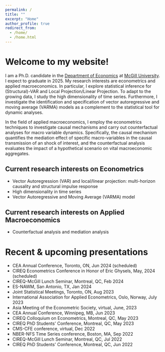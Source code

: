 ```yaml
---
permalink: /
title: ""
excerpt: "Home"
author_profile: true
redirect_from: 
  - /home/
  - /home.html
---
```




# Welcome to my website!

I am a Ph.D. candidate in the [Department of Economics](https://www.mcgill.ca/economics/) at [McGill University](https://www.mcgill.ca/). I expect to graduate in 2025. My research interests are econometrics and applied macroeconomics. In particular, I explore statistical inference for (Structural)-VAR and Local Projection/Linear Projection. To adapt to the growing data, I study the high dimensionality of time series. Furthermore, I investigate the identification and specification of vector autoregressive and moving average (VARMA) models as a complement to the statistical tool for dynamic analyses.

In the field of applied macroeconomics, I employ the econometrics techniques to investigate causal mechanisms and carry out counterfactual analyses for macro variable dynamics. Specifically, the causal mechanism quantifies the mediation effect of specific macro-variables in the causal transmission of an shock of interest, and the counterfactual analysis evaluates the impact of a hypothetical scenario on vital macroeconomic aggregates.

## Current research interests on Econometrics
* Vector Autoregression (VAR) and local/linear projection: multi-horizon causality and structural impulse response
* High dimensionality in time series
* Vector Autoregressive and Moving Average (VARMA) model

## Current research interests on Applied Macroeconomics
* Counterfactual analysis and mediation analysis

# Recent & upcoming presentations
* CEA Annual Conference, Toronto, ON, Jun 2024 (scheduled)
* CIREQ Econometrics Conference in Honor of Eric Ghysels, May, 2024 (scheduled)
* CIREQ-McGill Lunch Seminar, Montreal, QC, Feb 2024
* ES-NAWM, San Antonio, TX, Jan 2024
* Joint Statistical Meetings, Toronto, ON, Aug 2023
* International Association for Applied Econometrics, Oslo, Norway, July 2023
* Asia Meeting of the Econometric Society, virtual, June, 2023
* CEA Annual Conference, Winnipeg, MB, Jun 2023
* CIREQ Colloquium on Econometrics, Montreal, QC, May 2023
* CIREQ PhD Students' Conference, Montreal, QC, May 2023
* CMS-CFE conference, virtual, Dec 2022
* NBER-NFS Time Series conference, Boston, MA, Sep 2022
* CIREQ-McGill Lunch Seminar, Montreal, QC, Jul 2022
* CIREQ PhD Students' Conference, Montreal, QC, Jun 2022


